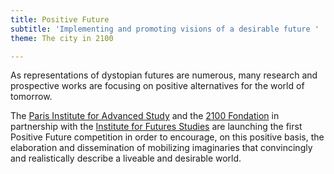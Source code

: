 ```yaml
---
title: Positive Future
subtitle: 'Implementing and promoting visions of a desirable future '
theme: The city in 2100

---
```

As representations of dystopian futures are numerous, many research and prospective works are focusing on positive alternatives for the world of tomorrow.

The [Paris Institute for Advanced Study](/about/who) and the [2100 Fondation](/about/who)  in partnership with the [Institute for Futures Studies](/about/who) are launching the first Positive Future competition in order to encourage, on this positive basis, the elaboration and dissemination of mobilizing imaginaries that convincingly and realistically describe a liveable and desirable world.